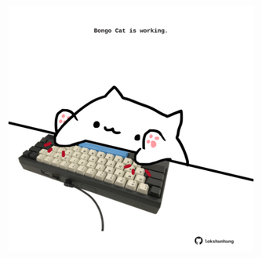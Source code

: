 <!-- built at 14/11/2022, 07:00:43 UTC -->
<p align="center">
  <img width="500" height="500" src="./ReadmeImage.svg">
</p>
